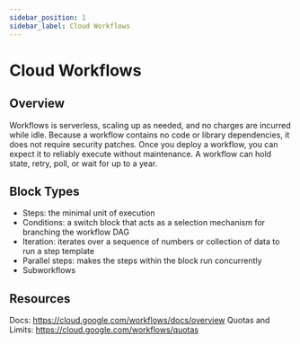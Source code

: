 ```yaml
---
sidebar_position: 1
sidebar_label: Cloud Workflows
---
```


# Cloud Workflows

## Overview

Workflows is serverless, scaling up as needed, and no charges are incurred while idle. Because a workflow contains no code or library dependencies, it does not require security patches. Once you deploy a workflow, you can expect it to reliably execute without maintenance. A workflow can hold state, retry, poll, or wait for up to a year.

## Block Types

- Steps: the minimal unit of execution
- Conditions: a switch block that acts as a selection mechanism for branching the workflow DAG
- Iteration: iterates over a sequence of numbers or collection of data to run a step template
- Parallel steps: makes the steps within the block run concurrently
- Subworkflows

## Resources

Docs: https://cloud.google.com/workflows/docs/overview
Quotas and Limits: https://cloud.google.com/workflows/quotas
